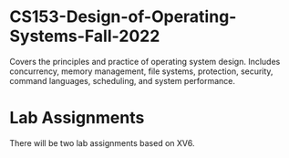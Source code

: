 # CS153-Design-of-Operating-Systems-Fall-2022
Covers the principles and practice of operating system design. Includes concurrency, memory management, file systems, protection, security, command languages, scheduling, and system performance.

# Lab Assignments
There will be two lab assignments based on XV6.
